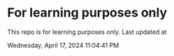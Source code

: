 # For learning purposes only
This repo is for learning purposes only.
Last updated at

Wednesday, April 17, 2024 11:04:41 PM


